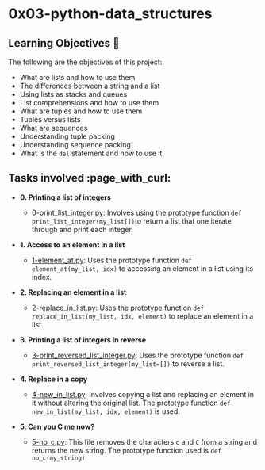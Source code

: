 <h1 align='centre'>0x03-python-data_structures</h1>

## Learning Objectives :dart:

The following are the objectives of this project:
* What are lists and how to use them
* The differences between a string and a list
* Using lists as stacks and queues
* List comprehensions and how to use them
* What are tuples and how to use them
* Tuples versus lists
* What are sequences
* Understanding tuple packing
* Understanding sequence packing
* What is the `del` statement and how to use it

<h2>Tasks involved :page_with_curl:</h2>

* **0. Printing a list of integers**
  * [0-print_list_integer.py](./0-print_list_integer.py): Involves using the prototype function `def print_list_integer(my_list[])`to return a list that one iterate through and print each integer.

* **1. Access to an element in a list**
  * [1-element_at.py](./1-element_at.py): Uses the prototype function `def element_at(my_list, idx)` to accessing an element in a list using its index.

* **2. Replacing an element in a list**
  * [2-replace_in_list.py](./2-replace_in_list.py): Uses the prototype function `def replace_in_list(my_list, idx, element)` to replace an element in a list.

* **3. Printing a list of integers in reverse**
  * [3-print_reversed_list_integer.py](./3-print_reversed_list_integer.py): Uses the prototype function `def print_reversed_list_integer(my_list=[])` to reverse a list.

* **4. Replace in a copy**
  * [4-new_in_list.py](./4-new_in_list.py): Involves copying a list and replacing an element in it without altering the original list. The prototype function `def new_in_list(my_list, idx, element)` is used.

* **5. Can you C me now?**
  * [5-no_c.py](./5-no_c.py): This file removes the characters `c` and `C` from a string and returns the new string. The prototype function used is `def no_c(my_string)`
